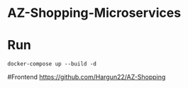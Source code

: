# AZ-Shopping-Microservices

# Run

` docker-compose up --build -d `


#Frontend
https://github.com/Hargun22/AZ-Shopping
